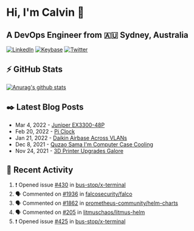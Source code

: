 # Hi, I'm Calvin 🍭
## A DevOps Engineer from 🇦🇺 Sydney, Australia</h3>

[![LinkedIn](https://img.shields.io/badge/-c–bui-0077B5?style=flat-square&labelColor=0077B5&logo=LinkedIn&logoColor=white)](https://www.linkedin.com/in/c-bui/)
[![Keybase](https://img.shields.io/badge/-calvinbui-ff6f21?style=flat-square&labelColor=ff6f21&logo=Keybase&logoColor=white)](https://keybase.io/calvinbui)
[![Twitter](https://img.shields.io/badge/-ASAPCalvin-1DA1F2?style=flat-square&labelColor=1DA1F2&logo=Twitter&logoColor=white)](https://twitter.com/ASAPCalvin)

<!-- https://github.com/rishavanand/github-profilinator -->
## ⚡ GitHub Stats
[![Anurag's github stats](https://github-readme-stats.vercel.app/api?username=calvinbui&count_private=true&hide_title=true)](https://github.com/anuraghazra/github-readme-stats)

<!-- https://github.com/gautamkrishnar/blog-post-workflow -->
## ✒️ Latest Blog Posts

<!-- BLOG-POST-LIST:START -->
- Mar 4, 2022 - [Juniper EX3300-48P](https://calvin.me/juniper-ex3300-48p)
- Feb 20, 2022 - [Pi Clock](https://calvin.me/pi-clock)
- Jan 21, 2022 - [Daikin Airbase Across VLANs](https://calvin.me/daikin-airbase-vlans-opnsense)
- Dec 8, 2021 - [Quzao Sama I&#39;m Computer Case Cooling](https://calvin.me/quzao-sama-im-cooling)
- Nov 24, 2021 - [3D Printer Upgrades Galore](https://calvin.me/3d-printer-upgrades-galore)

<!-- BLOG-POST-LIST:END -->

## 🏃‍ Recent Activity

<!--START_SECTION:activity-->
1. ❗️ Opened issue [#430](https://github.com/bus-stop/x-terminal/issues/430) in [bus-stop/x-terminal](https://github.com/bus-stop/x-terminal)
2. 🗣 Commented on [#1936](https://github.com/falcosecurity/falco/issues/1936) in [falcosecurity/falco](https://github.com/falcosecurity/falco)
3. 🗣 Commented on [#1862](https://github.com/prometheus-community/helm-charts/issues/1862) in [prometheus-community/helm-charts](https://github.com/prometheus-community/helm-charts)
4. 🗣 Commented on [#205](https://github.com/litmuschaos/litmus-helm/issues/205) in [litmuschaos/litmus-helm](https://github.com/litmuschaos/litmus-helm)
5. ❗️ Opened issue [#425](https://github.com/bus-stop/x-terminal/issues/425) in [bus-stop/x-terminal](https://github.com/bus-stop/x-terminal)
<!--END_SECTION:activity-->
